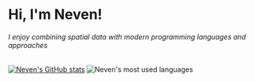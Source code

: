 
# Hi, I'm Neven!

###### I enjoy combining spatial data with modern programming languages and approaches


[![Neven's GitHub stats](https://github-readme-stats.vercel.app/api?username=NevenD&theme=vue&count_private=true)](https://github.com/anuraghazra/github-readme-stats)
![Neven's most used languages](https://github-readme-stats.vercel.app/api/top-langs/?username=NevenD&show_icons=true&theme=vue&count_private=true)
